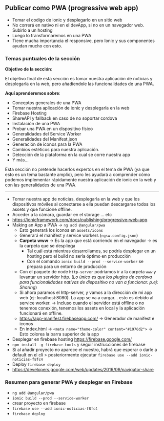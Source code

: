 ## Publicar como PWA (progressive web app)

- Tomar el codigo de ionic y desplegarlo en un sitio web
- No correrá en nativo ni en el devApp, si no en un navegador web. Subirlo a un hosting
- Luego lo transformaremos en una PWA
- Tiene mucha importancia el responsive, pero Ionic y sus componentes ayudan mucho con esto.

### Temas puntuales de la sección

**Objetivo de la sección**:

El objetivo final de esta sección es tomar nuestra aplicación de noticias y desplegarla en la web, pero añadiendole las funcionalidades de una PWA.

**Aquí aprenderemos sobre**:

- Conceptos generales de una PWA
- Tomar nuestra aplicación de ionic y desplegarla en la web
- Firebase Hosting
- ShareAPI y fallback en caso de no soportar cordova
- Instalación de una PWA
- Probar una PWA en un dispositivo físico
- Generalidades del Service Worker
- Generalidades del Manifest.json
- Generación de iconos para la PWA
- Cambios estéticos para nuestra aplicación.
- Detección de la plataforma en la cual se corre nuestra app
- Y más...

Esta sección no pretende hacerlos expertos en el tema de PWA (ya que esto es un tema bastante amplio), pero les ayudará a comprender cómo podemos implementar rápidamente nuestra aplicación de ionic en la web y con las generalidades de una PWA.

---

- Tomar nuestra app de noticias, desplegarla en la web y que los dispositivos móviles al conectarse a ella puedan descargarse todos los assets y que funcione offline.
- Acceder a la cámara, guardar en el storage ... etc
- https://ionicframework.com/docs/publishing/progressive-web-app
- Making an App a PWA -> `ng add @angular/pwa`
  - Esto generará los iconos en `assets/icons`
  - Generará el manifest y service workers (`ngsw.config.json`)
  - **Carpeta www** -> Es la app que está corriendo en el navegador -> es la carpeta que se despliega
    - Tal cuál está mientras desarrollamos, se podría desplegar en un hosting pero el build no sería óptimo en producción
    - Con el comando `ionic build --prod --service-worker` se prepara para un entorno de producción
  - Con el paquete de node `http-server` podríamos ir a la carpeta `www` y levantar un servidor http. (_Lo único es que los plugins de cordova para funcionalidades nativas de dispositivo no van a funcionar. p.ej: Sharing_)
  - Si ahora paramos el http-server, y vamos a la dirección de mi app web (ej: localhost:8080). La app se va a cargar... esto es debido al service worker. -> Incluso cuando el servidor está offline o no tenemos conexión, tenemos los assets en local y la aplicación funcionará en offline.
  - https://app-manifest.firebaseapp.com/ -> Generador de manifest e iconos
  - En index.html -> `<meta name="theme-color" content="#1976d2">` -> Esto colorea la barra superior de la app
- Desplegar en firebase hosting https://firebase.google.com/
- `npm install -g firebase-tools` y seguir instrucciones de firebase
- Si al añadir proyecto no aparece el nuestro, habrá que esperar o darle a default en el cli > posteriormente ejecutar `firebase use --add ionic-noticias-f8fc4`
- Deploy `firebase deploy`
- https://developers.google.com/web/updates/2016/09/navigator-share


### Resumen para generar PWA y desplegar en Firebase


- `ng add @angular/pwa`
- `ionic build --prod --service-worker`
- crear proyecto en firebase
- `firebase use --add ionic-noticias-f8fc4`
- `firebase deploy`